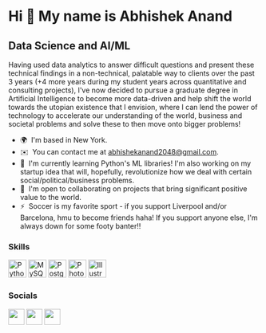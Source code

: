 Hi 👋 My name is Abhishek Anand
===============================

Data Science and AI/ML
----------------------

Having used data analytics to answer difficult questions and present these technical findings in a non-technical, palatable way to clients over the past 3 years (+4 more years during my student years across quantitative and consulting projects), I've now decided to pursue a graduate degree in Artificial Intelligence to become more data-driven and help shift the world towards the utopian existence that I envision, where I can lend the power of technology to accelerate our understanding of the world, business and societal problems and solve these to then move onto bigger problems!

* 🌍  I'm based in New York.
* ✉️  You can contact me at [abhishekanand2048@gmail.com](mailto:abhishekanand2048@gmail.com).
* 🧠  I'm currently learning Python's ML libraries! I'm also working on my startup idea that will, hopefully, revolutionize how we deal with certain social/political/business problems.
* 🤝  I'm open to collaborating on projects that bring significant positive value to the world.
* ⚡  Soccer is my favorite sport - if you support Liverpool and/or Barcelona, hmu to become friends haha! If you support anyone else, I'm always down for some footy banter!!

### Skills

<p align="left">
<a href="https://www.python.org/" target="_blank" rel="noreferrer"><img src="https://raw.githubusercontent.com/danielcranney/readme-generator/main/public/icons/skills/python-colored.svg" width="36" height="36" alt="Python" /></a>
<a href="https://www.mysql.com/" target="_blank" rel="noreferrer"><img src="https://raw.githubusercontent.com/danielcranney/readme-generator/main/public/icons/skills/mysql-colored.svg" width="36" height="36" alt="MySQL" /></a>
<a href="https://www.postgresql.org/" target="_blank" rel="noreferrer"><img src="https://raw.githubusercontent.com/danielcranney/readme-generator/main/public/icons/skills/postgresql-colored.svg" width="36" height="36" alt="PostgreSQL" /></a>
<a href="https://www.adobe.com/uk/products/photoshop.html" target="_blank" rel="noreferrer"><img src="https://raw.githubusercontent.com/danielcranney/readme-generator/main/public/icons/skills/photoshop-colored.svg" width="36" height="36" alt="Photoshop" /></a>
<a href="adobe.com/uk/products/illustrator.html" target="_blank" rel="noreferrer"><img src="https://raw.githubusercontent.com/danielcranney/readme-generator/main/public/icons/skills/illustrator-colored.svg" width="36" height="36" alt="Illustrator" /></a>
</p>


### Socials

<p align="left"> <a href="https://www.github.com/aanand2048" target="_blank" rel="noreferrer"><img src="https://raw.githubusercontent.com/danielcranney/readme-generator/main/public/icons/socials/github.svg" width="32" height="32" /></a> <a href="http://www.instagram.com/aanand_lv" target="_blank" rel="noreferrer"><img src="https://raw.githubusercontent.com/danielcranney/readme-generator/main/public/icons/socials/instagram.svg" width="32" height="32" /></a> <a href="https://www.linkedin.com/in/aanand2020" target="_blank" rel="noreferrer"><img src="https://raw.githubusercontent.com/danielcranney/readme-generator/main/public/icons/socials/linkedin.svg" width="32" height="32" /></a></p>
